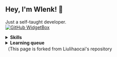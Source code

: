 ## Hey, I'm Wlenk! 👋
Just a self-taught developer.   
[![GitHub WidgetBox](https://github-widgetbox.vercel.app/api/profile?username=Wlenk&data=followers,repositories,stars)](https://github.com/Jurredr/github-widgetbox)

<details>
<summary><b>Skills</b></summary>
<ul>
 <li>Java</li>
 <li>Kotlin</li>
 <li>C++</li>
 <li>HTML</li>
 <li>Lua</li>
 <li>Python3</li>
 <li>CSS</li>
 <li>NodeJS</li>
 <li>Jetpack Compose</li>
 <li>JVM Bytecode</li>
 <li>More...</li>
</ul>
</details>

<details>
<summary><b>Learning queue</b></summary>
<ul>
 <li>A lot...</li>
</ul>
</details>
（This page is forked from Liulihaocai's repository
